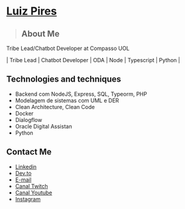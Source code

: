 # <a href="https://www.linkedin.com/in/luiz-pires/">Luiz Pires</a>

> ## About Me

Tribe Lead/Chatbot Developer at Compasso UOL

| Tribe Lead | Chatbot Developer | ODA | Node | Typescript | Python |

## Technologies and techniques

- Backend com NodeJS, Express, SQL, Typeorm, PHP
- Modelagem de sistemas com UML e DER
- Clean Architecture, Clean Code
- Docker
- Dialogflow
- Oracle Digital Assistan
- Python

## Contact Me

- <a href="https://www.linkedin.com/in/luiz-pires/">Linkedin</a>
- <a href="https://dev.to/luizpiress">Dev.to</a>
- <a href="mailto:luizjesuz.p@gmail.com">E-mail</a>
- <a href="https://www.twitch.tv/programadorranzinza">Canal Twitch</a>
- <a href="https://www.youtube.com/channel/UCYpnvw92nOfXDz0MftuNJOg">Canal Youtube</a>
- <a href="https://www.instagram.com/dev_ranzinza/">Instagram</a>
</div>
